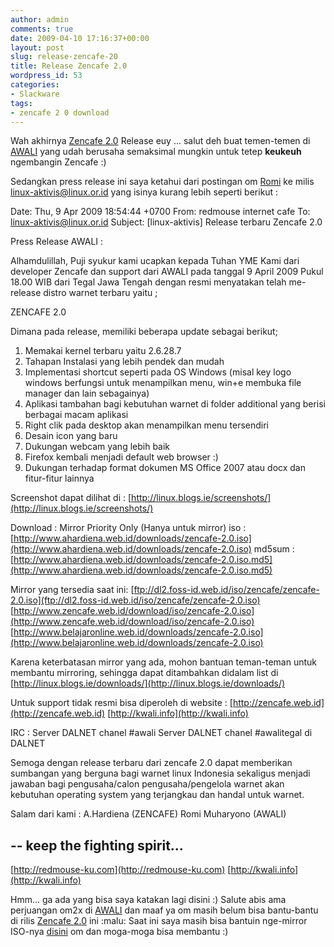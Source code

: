 ```yaml
---
author: admin
comments: true
date: 2009-04-10 17:16:37+00:00
layout: post
slug: release-zencafe-20
title: Release Zencafe 2.0
wordpress_id: 53
categories:
- Slackware
tags:
- zencafe 2 0 download
---
```


Wah akhirnya [Zencafe 2.0](http://www.belajaronline.web.id/downloads/zencafe-2.0.iso) Release euy ... salut deh buat temen-temen di [AWALI](http://www.awali.org/) yang udah berusaha semaksimal mungkin untuk tetep **keukeuh** ngembangin Zencafe :)

Sedangkan press release ini saya ketahui dari postingan om [Romi](http://redmouse-ku.com) ke milis linux-aktivis@linux.or.id yang isinya kurang lebih seperti berikut :


> 
Date: Thu, 9 Apr 2009 18:54:44 +0700
From: redmouse internet cafe
To: linux-aktivis@linux.or.id
Subject: [linux-aktivis] Release terbaru Zencafe 2.0

Press Release AWALI :

Alhamdulillah,
Puji syukur kami ucapkan kepada Tuhan YME
Kami dari developer Zencafe dan support dari AWALI pada tanggal 9
April 2009 Pukul 18.00 WIB dari Tegal Jawa Tengah dengan resmi
menyatakan telah me-release distro warnet terbaru yaitu ;

ZENCAFE 2.0

Dimana pada release, memiliki beberapa update sebagai berikut;

1. Memakai kernel terbaru yaitu 2.6.28.7
2. Tahapan Instalasi yang lebih pendek dan mudah
3. Implementasi shortcut seperti pada OS Windows (misal key logo
windows berfungsi untuk menampilkan menu, win+e membuka file manager
dan lain sebagainya)
4. Aplikasi tambahan bagi kebutuhan warnet di folder additional yang
berisi berbagai macam aplikasi
5. Right clik pada desktop akan menampilkan menu tersendiri
6. Desain icon yang baru
7. Dukungan webcam yang lebih baik
8. Firefox kembali menjadi default web browser :)
9. Dukungan terhadap format dokumen MS Office 2007 atau docx
dan fitur-fitur lainnya

Screenshot dapat dilihat di :
[http://linux.blogs.ie/screenshots/](http://linux.blogs.ie/screenshots/)

Download :
Mirror Priority Only (Hanya untuk mirror)
iso : [http://www.ahardiena.web.id/downloads/zencafe-2.0.iso](http://www.ahardiena.web.id/downloads/zencafe-2.0.iso)
md5sum : [http://www.ahardiena.web.id/downloads/zencafe-2.0.iso.md5](http://www.ahardiena.web.id/downloads/zencafe-2.0.iso.md5)

Mirror yang tersedia saat ini:
[ftp://dl2.foss-id.web.id/iso/zencafe/zencafe-2.0.iso](ftp://dl2.foss-id.web.id/iso/zencafe/zencafe-2.0.iso)
[http://www.zencafe.web.id/download/iso/zencafe-2.0.iso](http://www.zencafe.web.id/download/iso/zencafe-2.0.iso)
[http://www.belajaronline.web.id/downloads/zencafe-2.0.iso](http://www.belajaronline.web.id/downloads/zencafe-2.0.iso)

Karena keterbatasan mirror yang ada, mohon bantuan teman-teman untuk
membantu mirroring, sehingga dapat ditambahkan didalam list di
[http://linux.blogs.ie/downloads/](http://linux.blogs.ie/downloads/)

Untuk support tidak resmi bisa diperoleh di website :
[http://zencafe.web.id](http://zencafe.web.id)
[http://kwali.info](http://kwali.info)

IRC :
Server DALNET chanel #awali
Server DALNET chanel #awalitegal di DALNET

Semoga dengan release terbaru dari zencafe 2.0 dapat memberikan
sumbangan yang berguna bagi warnet linux Indonesia sekaligus menjadi
jawaban bagi pengusaha/calon pengusaha/pengelola warnet akan kebutuhan
operating system yang terjangkau dan handal untuk warnet.

Salam dari kami :
A.Hardiena (ZENCAFE)
Romi Muharyono (AWALI)

--
keep the fighting spirit...
-------------------------------------------------------------------
[http://redmouse-ku.com](http://redmouse-ku.com)
[http://kwali.info](http://kwali.info)




Hmm... ga ada yang bisa saya katakan lagi disini :) Salute abis ama perjuangan om2x di [AWALI](http://www.awali.org/) dan maaf ya om masih belum bisa bantu-bantu di rilis [Zencafe 2.0](http://www.belajaronline.web.id/downloads/zencafe-2.0.iso) ini :malu: Saat ini saya masih bisa bantuin nge-mirror ISO-nya [disini](http://artivisi.com/~martinus/downloads/Zencafe/iso/zencafe-2.0.iso) om dan moga-moga bisa membantu :)

